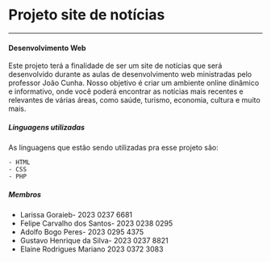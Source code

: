 # Projeto site de notícias 

 *** 

#### Desenvolvimento Web

Este projeto terá a finalidade de ser um site de notícias que será desenvolvido durante as aulas de desenvolvimento web ministradas pelo professor João Cunha. Nosso objetivo é criar um ambiente online dinâmico e informativo, onde você poderá encontrar as notícias mais recentes e relevantes de várias áreas, como saúde, turismo, economia, cultura e muito mais.


##### Linguagens utilizadas

 As linguagens que estão sendo utilizadas pra esse projeto são:  

    - HTML
    - CSS
    - PHP

##### Membros

- Larissa Goraieb- 2023 0237 6681
- Felipe Carvalho dos Santos- 2023 0238 0295
- Adolfo Bogo Peres- 2023 0295 4375
- Gustavo Henrique da Silva- 2023 0237 8821
- Elaine Rodrigues Mariano 2023 0372 3083
